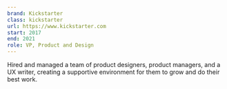 ```yaml
---
brand: Kickstarter
class: kickstarter
url: https://www.kickstarter.com
start: 2017
end: 2021
role: VP, Product and Design
---
```


Hired and managed a team of product designers, product managers, and a UX writer, creating a supportive environment for them to grow and do their best work.

